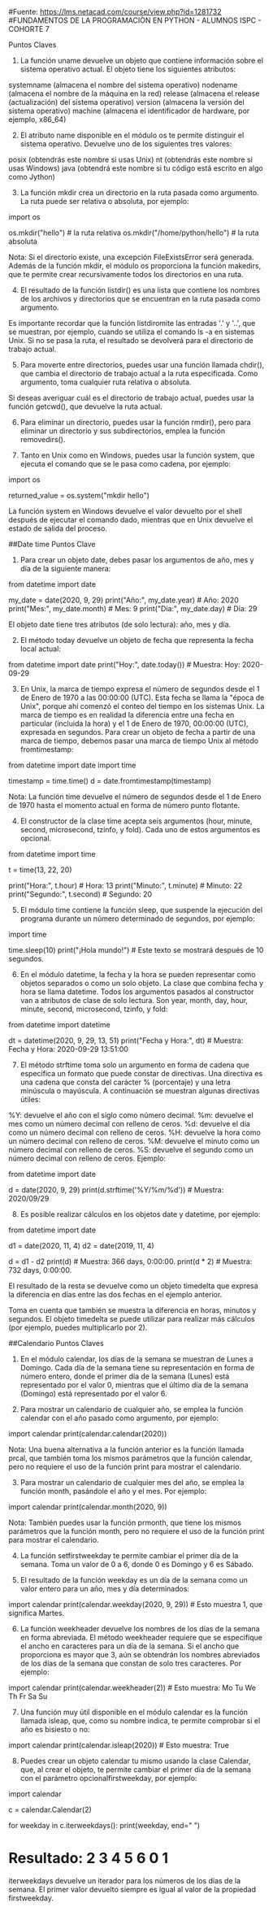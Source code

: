 #Fuente: https://lms.netacad.com/course/view.php?id=1281732 #FUNDAMENTOS DE LA PROGRAMACIÒN EN PYTHON - ALUMNOS ISPC - COHORTE 7

Puntos Claves
1. La función uname devuelve un objeto que contiene información sobre el sistema operativo actual. El objeto tiene los siguientes atributos:

systemname (almacena el nombre del sistema operativo)
nodename (almacena el nombre de la máquina en la red)
release (almacena el release (actualización) del sistema operativo)
version (almacena la versión del sistema operativo)
machine (almacena el identificador de hardware, por ejemplo, x86_64)

2. El atributo name disponible en el módulo os te permite distinguir el sistema operativo. Devuelve uno de los siguientes tres valores:

posix (obtendrás este nombre si usas Unix)
nt (obtendrás este nombre si usas Windows)
java (obtendrá este nombre si tu código está escrito en algo como Jython)

3. La función mkdir crea un directorio en la ruta pasada como argumento. La ruta puede ser relativa o absoluta, por ejemplo:

import os

os.mkdir("hello") # la ruta relativa
os.mkdir("/home/python/hello") # la ruta absoluta

Nota: Si el directorio existe, una excepción FileExistsError será generada. Además de la función mkdir, el módulo os proporciona la función makedirs, que te permite crear recursivamente todos los directorios en una ruta.

4. El resultado de la función listdir() es una lista que contiene los nombres de los archivos y directorios que se encuentran en la ruta pasada como argumento.

Es importante recordar que la función listdiromite las entradas '.' y '..', que se muestran, por ejemplo, cuando se utiliza el comando ls -a en sistemas Unix. Si no se pasa la ruta, el resultado se devolverá para el directorio de trabajo actual.

5. Para moverte entre directorios, puedes usar una función llamada chdir(), que cambia el directorio de trabajo actual a la ruta especificada. Como argumento, toma cualquier ruta relativa o absoluta.

Si deseas averiguar cuál es el directorio de trabajo actual, puedes usar la función getcwd(), que devuelve la ruta actual.

6. Para eliminar un directorio, puedes usar la función rmdir(), pero para eliminar un directorio y sus subdirectorios, emplea la función removedirs().

7. Tanto en Unix como en Windows, puedes usar la función system, que ejecuta el comando que se le pasa como cadena, por ejemplo:

import os

returned_value = os.system("mkdir hello")


La función system en Windows devuelve el valor devuelto por el shell después de ejecutar el comando dado, mientras que en Unix devuelve el estado de salida del proceso.

##Date time
Puntos Clave
1. Para crear un objeto date, debes pasar los argumentos de año, mes y día de la siguiente manera:

from datetime import date

my_date = date(2020, 9, 29)
print("Año:", my_date.year) # Año: 2020
print("Mes:", my_date.month) # Mes: 9
print("Día:", my_date.day) # Día: 29


El objeto date tiene tres atributos (de solo lectura): año, mes y día.


2. El método today devuelve un objeto de fecha que representa la fecha local actual:

from datetime import date
print("Hoy:", date.today()) # Muestra: Hoy: 2020-09-29



3. En Unix, la marca de tiempo expresa el número de segundos desde el 1 de Enero de 1970 a las 00:00:00 (UTC). Esta fecha se llama la "época de Unix", porque ahí comenzó el conteo del tiempo en los sistemas Unix. La marca de tiempo es en realidad la diferencia entre una fecha en particular (incluida la hora) y el 1 de Enero de 1970, 00:00:00 (UTC), expresada en segundos. Para crear un objeto de fecha a partir de una marca de tiempo, debemos pasar una marca de tiempo Unix al método fromtimestamp:

from datetime import date
import time

timestamp = time.time()
d = date.fromtimestamp(timestamp)


Nota: La función time devuelve el número de segundos desde el 1 de Enero de 1970 hasta el momento actual en forma de número punto flotante.


4. El constructor de la clase time acepta seís argumentos (hour, minute, second, microsecond, tzinfo, y fold). Cada uno de estos argumentos es opcional.

from datetime import time

t = time(13, 22, 20)

print("Hora:", t.hour) # Hora: 13
print("Minuto:", t.minute) # Minuto: 22
print("Segundo:", t.second) # Segundo: 20


5. El módulo time contiene la función sleep, que suspende la ejecución del programa durante un número determinado de segundos, por ejemplo:

import time

time.sleep(10)
print("¡Hola mundo!") # Este texto se mostrará después de 10 segundos.



6. En el módulo datetime, la fecha y la hora se pueden representar como objetos separados o como un solo objeto. La clase que combina fecha y hora se llama datetime. Todos los argumentos pasados al constructor van a atributos de clase de solo lectura. Son year, month, day, hour, minute, second, microsecond, tzinfo, y fold:

from datetime import datetime

dt = datetime(2020, 9, 29, 13, 51)
print("Fecha y Hora:", dt) # Muestra: Fecha y Hora: 2020-09-29 13:51:00



7. El método strftime toma solo un argumento en forma de cadena que especifica un formato que puede constar de directivas. Una directiva es una cadena que consta del carácter % (porcentaje) y una letra minúscula o mayúscula. A continuación se muestran algunas directivas útiles:

%Y: devuelve el año con el siglo como número decimal.
%m: devuelve el mes como un número decimal con relleno de ceros.
%d: devuelve el día como un número decimal con relleno de ceros.
%H: devuelve la hora como un número decimal con relleno de ceros.
%M: devuelve el minuto como un número decimal con relleno de ceros.
%S: devuelve el segundo como un número decimal con relleno de ceros.
Ejemplo:

from datetime import date

d = date(2020, 9, 29)
print(d.strftime('%Y/%m/%d')) # Muestra: 2020/09/29



8. Es posible realizar cálculos en los objetos date y datetime, por ejemplo:

from datetime import date

d1 = date(2020, 11, 4)
d2 = date(2019, 11, 4)

d = d1 - d2
print(d) # Muestra: 366 days, 0:00:00.
print(d * 2) # Muestra: 732 days, 0:00:00.


El resultado de la resta se devuelve como un objeto timedelta que expresa la diferencia en días entre las dos fechas en el ejemplo anterior.

Toma en cuenta que también se muestra la diferencia en horas, minutos y segundos. El objeto timedelta se puede utilizar para realizar más cálculos (por ejemplo, puedes multiplicarlo por 2).

##Calendario
Puntos Claves
1. En el módulo calendar, los días de la semana se muestran de Lunes a Domingo. Cada día de la semana tiene su representación en forma de número entero, donde el primer día de la semana (Lunes) está representado por el valor 0, mientras que el último día de la semana (Domingo) está representado por el valor 6.


2. Para mostrar un calendario de cualquier año, se emplea la función calendar con el año pasado como argumento, por ejemplo:

import calendar
print(calendar.calendar(2020))


Nota: Una buena alternativa a la función anterior es la función llamada prcal, que también toma los mismos parámetros que la función calendar, pero no requiere el uso de la función print para mostrar el calendario.


3. Para mostrar un calendario de cualquier mes del año, se emplea la función month, pasándole el año y el mes. Por ejemplo:

import calendar
print(calendar.month(2020, 9))


Nota: También puedes usar la función prmonth, que tiene los mismos parámetros que la función month, pero no requiere el uso de la función print para mostrar el calendario.


4. La función setfirstweekday te permite cambiar el primer día de la semana. Toma un valor de 0 a 6, donde 0 es Domingo y 6 es Sábado.


5. El resultado de la función weekday es un día de la semana como un valor entero para un año, mes y día determinados:

import calendar
print(calendar.weekday(2020, 9, 29)) # Esto muestra 1, que significa Martes.



6. La función weekheader devuelve los nombres de los días de la semana en forma abreviada. El método weekheader requiere que se especifique el ancho en caracteres para un día de la semana. Si el ancho que proporciona es mayor que 3, aún se obtendrán los nombres abreviados de los días de la semana que constan de solo tres caracteres. Por ejemplo:

import calendar
print(calendar.weekheader(2)) # Esto muestra: Mo Tu We Th Fr Sa Su


7. Una función muy útil disponible en el módulo calendar es la función llamada isleap, que, como su nombre indica, te permite comprobar si el año es bisiesto o no:

import calendar
print(calendar.isleap(2020)) # Esto muestra: True


8. Puedes crear un objeto calendar tu mismo usando la clase Calendar, que, al crear el objeto, te permite cambiar el primer día de la semana con el parámetro opcionalfirstweekday, por ejemplo:

import calendar  

c = calendar.Calendar(2)

for weekday in c.iterweekdays():
    print(weekday, end=" ")
# Resultado: 2 3 4 5 6 0 1

iterweekdays devuelve un iterador para los números de los días de la semana. El primer valor devuelto siempre es igual al valor de la propiedad firstweekday.